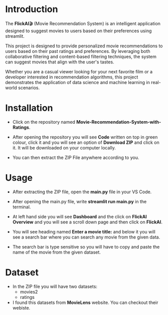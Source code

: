 # Introduction

The **FlickAI**🎬 (Movie Recommendation System) is an intelligent application designed to suggest movies to users based on their preferences using streamlit. 

  This project is designed to provide personalized movie recommendations to users based on their past ratings and preferences. By leveraging both collaborative filtering and content-based filtering techniques, the system can suggest movies that align with the user's tastes.
 
 Whether you are a casual viewer looking for your next favorite film or a developer interested in recommendation algorithms, this project demonstrates the application of data science and machine learning in real-world scenarios.

# Installation

- Click on the repository named **Movie-Recommendation-System-with-Ratings**.

- After opening the repository you will see **Code** written on top in green colour, click it and you will see an option of **Download ZIP** and click on it. It will be downloaded on your computer locally.

- You can then extract the ZIP File anywhere according to you.

# Usage
- After extracting the ZIP file, open the **main.py** file in your VS Code.

- After opening the main.py file, write **streamlit run main.py** in the terminal.

- At left hand side you will see **Dashboard** and the click on **FlickAI Overview** and you will see a scroll down page and then click on **FlickAI**.

- You will see heading named **Enter a movie title:** and below it you will see a search bar where you can search any movie from the given data.

- The search bar is type sensitive so you will have to copy and paste the name of the movie from the given dataset.

# Dataset

- In the ZIP file you will have two datasets:
  - movies2
  - ratings
- I found this datasets from **MovieLens** website. You can checkout their webiste. 


